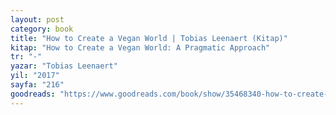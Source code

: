 ```yaml
---
layout: post
category: book
title: "How to Create a Vegan World | Tobias Leenaert (Kitap)"
kitap: "How to Create a Vegan World: A Pragmatic Approach"
tr: "-"
yazar: "Tobias Leenaert"
yil: "2017"
sayfa: "216"
goodreads: "https://www.goodreads.com/book/show/35468340-how-to-create-a-vegan-world"
---
```



